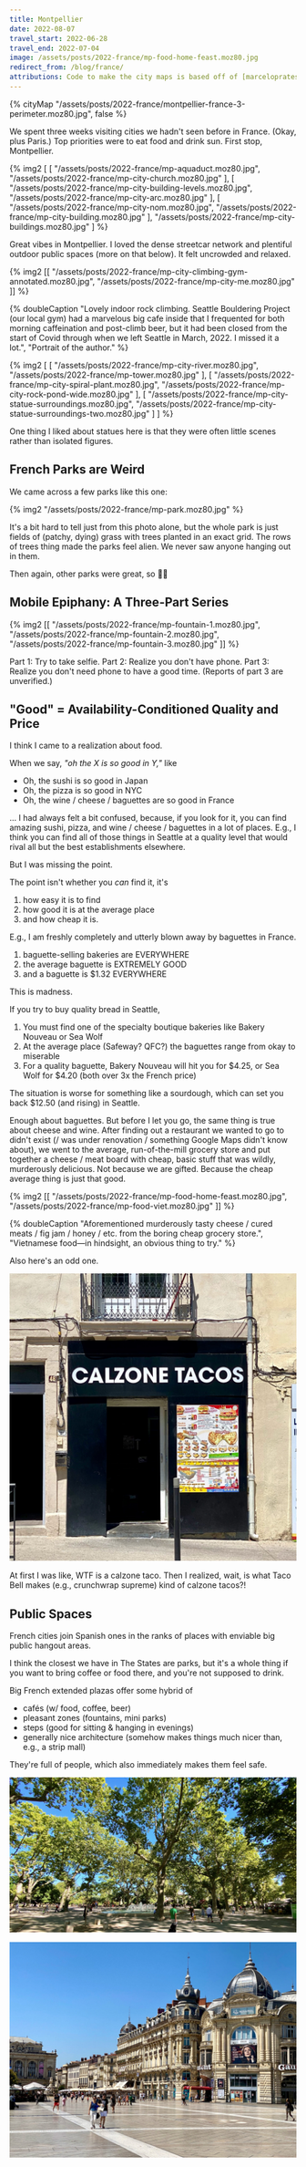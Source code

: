 ```yaml
---
title: Montpellier
date: 2022-08-07
travel_start: 2022-06-28
travel_end: 2022-07-04
image: /assets/posts/2022-france/mp-food-home-feast.moz80.jpg
redirect_from: /blog/france/
attributions: Code to make the city maps is based off of [marceloprates/prettymaps](https://github.com/marceloprates/prettymaps/). Data for all maps &copy; OpenStreetMap contributors (ODbL).
---
```


{% cityMap "/assets/posts/2022-france/montpellier-france-3-perimeter.moz80.jpg", false %}

We spent three weeks visiting cities we hadn't seen before in France. (Okay, plus Paris.)
Top priorities were to eat food and drink sun.
First stop, Montpellier.

{% img2 [
    [
        "/assets/posts/2022-france/mp-aquaduct.moz80.jpg",
        "/assets/posts/2022-france/mp-city-church.moz80.jpg"
    ],
    [
        "/assets/posts/2022-france/mp-city-building-levels.moz80.jpg",
        "/assets/posts/2022-france/mp-city-arc.moz80.jpg"
    ],
    [
        "/assets/posts/2022-france/mp-city-nom.moz80.jpg",
        "/assets/posts/2022-france/mp-city-building.moz80.jpg"
    ],
    "/assets/posts/2022-france/mp-city-buildings.moz80.jpg"
] %}

Great vibes in Montpellier. I loved the dense streetcar network and plentiful outdoor public spaces (more on that below). It felt uncrowded and relaxed.

{% img2 [[
    "/assets/posts/2022-france/mp-city-climbing-gym-annotated.moz80.jpg",
    "/assets/posts/2022-france/mp-city-me.moz80.jpg"
]] %}

{% doubleCaption
    "Lovely indoor rock climbing. Seattle Bouldering Project (our local gym) had a marvelous big cafe inside that I frequented for both morning caffeination and post-climb beer, but it had been closed from the start of Covid through when we left Seattle in March, 2022. I missed it a lot.",
    "Portrait of the author."
%}

{% img2 [
    [
        "/assets/posts/2022-france/mp-city-river.moz80.jpg",
        "/assets/posts/2022-france/mp-tower.moz80.jpg"
    ],
    [
        "/assets/posts/2022-france/mp-city-spiral-plant.moz80.jpg",
        "/assets/posts/2022-france/mp-city-rock-pond-wide.moz80.jpg"
    ],
    [
        "/assets/posts/2022-france/mp-city-statue-surroundings.moz80.jpg",
        "/assets/posts/2022-france/mp-city-statue-surroundings-two.moz80.jpg"
    ]
] %}

<p class="figcaption">
One thing I liked about statues here is that they were often little scenes rather than isolated figures.
</p>

## French Parks are Weird

We came across a few parks like this one:

{% img2 "/assets/posts/2022-france/mp-park.moz80.jpg" %}

It's a bit hard to tell just from this photo alone, but the whole park is just fields of (patchy, dying) grass with trees planted in an exact grid.
The rows of trees thing made the parks feel alien. We never saw anyone hanging out in them.

Then again, other parks were great, so 🤷‍♂️

## Mobile Epiphany: A Three-Part Series

{% img2 [[
    "/assets/posts/2022-france/mp-fountain-1.moz80.jpg",
    "/assets/posts/2022-france/mp-fountain-2.moz80.jpg",
    "/assets/posts/2022-france/mp-fountain-3.moz80.jpg"
]] %}

<p class="figcaption">
<span class="b">
Part 1:
</span>
Try to take selfie.
<span class="b">
Part 2:
</span>
Realize you don't have phone.
<span class="b">
Part 3:
</span>
Realize you don't need phone to have a good time. (Reports of part 3 are unverified.)
</p>

## "Good" = Availability-Conditioned Quality and Price

I think I came to a realization about food.

When we say, _"oh the X is so good in Y,"_ like
- Oh, the sushi is so good in Japan
- Oh, the pizza is so good in NYC
- Oh, the wine / cheese / baguettes are so good in France

... I had always felt a bit confused, because, if you look for it, you can find amazing sushi, pizza, and wine / cheese / baguettes in a lot of places.
E.g., I think you can find all of those things in Seattle at a quality level that would rival all but the best establishments elsewhere.

But I was missing the point.

The point isn't whether you _can_ find it, it's
1. how easy it is to find
2. how good it is at the average place
3. and how cheap it is.

E.g., I am freshly completely and utterly blown away by baguettes in France.
1. baguette-selling bakeries are EVERYWHERE
2. the average baguette is EXTREMELY GOOD
3. and a baguette is $1.32 EVERYWHERE

This is madness.

If you try to buy quality bread in Seattle,
1. You must find one of the specialty boutique bakeries like Bakery Nouveau or Sea Wolf
2. At the average place (Safeway? QFC?) the baguettes range from okay to miserable
3. For a quality baguette, Bakery Nouveau will hit you for $4.25, or Sea Wolf for $4.20 (both over 3x the French price)

The situation is worse for something like a sourdough, which can set you back $12.50 (and rising) in Seattle.

Enough about baguettes.
But before I let you go, the same thing is true about cheese and wine.
After finding out a restaurant we wanted to go to didn't exist (/ was under renovation / something Google Maps didn't know about), we went to the average, run-of-the-mill grocery store and put together a cheese / meat board with cheap, basic stuff that was wildly, murderously delicious.
Not because we are gifted.
Because the cheap average thing is just that good.

{% img2 [[
    "/assets/posts/2022-france/mp-food-home-feast.moz80.jpg",
    "/assets/posts/2022-france/mp-food-viet.moz80.jpg"
]] %}

{% doubleCaption
    "Aforementioned murderously tasty cheese / cured meats / fig jam / honey / etc. from the boring cheap grocery store.",
    "Vietnamese food&mdash;in hindsight, an obvious thing to try."
%}

Also here's an odd one.



![](/assets/posts/2022-france/mp-food-calzone-tacos.moz80.jpg)

<p class="figcaption">
At first I was like, WTF is a calzone taco.
Then I realized, wait, is what Taco Bell makes (e.g., crunchwrap supreme) kind of calzone tacos?!
</p>


## Public Spaces

French cities join Spanish ones in the ranks of places with enviable big public hangout areas.

I think the closest we have in The States are parks, but it's a whole thing if you want to bring coffee or food there, and you're not supposed to drink.

Big French extended plazas offer some hybrid of
- cafés (w/ food, coffee, beer)
- pleasant zones (fountains, mini parks)
- steps (good for sitting & hanging in evenings)
- generally nice architecture (somehow makes things much nicer than, e.g., a strip mall)

They're full of people, which also immediately makes them feel safe.

![](/assets/posts/2022-france/mp-public-space-trees.moz80.jpg)

![](/assets/posts/2022-france/mp-public-space-wide-2.moz80.jpg)
